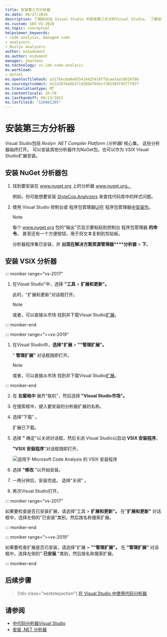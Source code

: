 ```yaml
---
title: 安装第三方分析器
ms.date: 08/27/2020
description: 了解如何在 Visual Studio 中安装第三方分析Visual Studio。 了解如何在 .vsix 文件和分析器包NuGet分析器。
ms.custom: SEO-VS-2020
ms.topic: conceptual
helpviewer_keywords:
- code analysis, managed code
- analyzers
- Roslyn analyzers
author: mikadumont
ms.author: midumont
manager: jmartens
ms.technology: vs-ide-code-analysis
ms.workload:
- dotnet
ms.openlocfilehash: a31fbbc8a0e655418425416ffdcae3aa16810788
ms.sourcegitcommit: b12a38744db371d2894769ecf305585f9577792f
ms.translationtype: MT
ms.contentlocale: zh-CN
ms.lasthandoff: 09/13/2021
ms.locfileid: "126601285"
---
```

# <a name="install-third-party-analyzers"></a>安装第三方分析器

Visual Studio包括 *Roslyn .NET Compiler Platform (分析器)* 核心集。 这些分析器始终打开。 可以安装其他分析器作为NuGet包，也可以作为 *VSIX* Visual Studio扩展安装。

## <a name="to-install-nuget-analyzer-packages"></a>安装 NuGet 分析器包

1. 找到要安装在 www.nuget.org 上的分析器 www.nuget.org。

   例如，你可能想要安装 [StyleCop.Analyzers](https://www.nuget.org/packages/stylecop.analyzers/) 来查找代码库中的样式问题。

2. 使用 Visual Studio 控制台或 程序包管理器[UI](/nuget/quickstart/install-and-use-a-package-in-visual-studio#package-manager-console)在 程序包管理器[中安装包](/nuget/quickstart/install-and-use-a-package-in-visual-studio#package-manager-console)。

   > [!NOTE]
   > 每个 www.nuget.org 包的"输出"页显示要粘贴到控制台 程序包管理器 **的命令**。 甚至还有一个方便按钮，用于将文本复制到剪贴板。

   分析器程序集已安装，并 **出现在解决方案资源管理器****分析器**  >  **下**。

## <a name="to-install-vsix-analyzers"></a>安装 VSIX 分析器

::: moniker range="vs-2017"

1. 在Visual Studio"中，选择 **"工具** > **扩展和更新"。**

   此时，“扩展和更新”对话框打开。

   > [!NOTE]
   > 或者，可以直接从市场 找到并下载Visual Studio[扩展](https://marketplace.visualstudio.com)。

::: moniker-end

::: moniker range=">=vs-2019"

1. 在Visual Studio中，**选择"扩展** > **""管理扩展"。**

   " **管理扩展"** 对话框随即打开。

   > [!NOTE]
   > 或者，可以直接从市场 找到并下载Visual Studio[扩展](https://marketplace.visualstudio.com)。

::: moniker-end

2. 在 **左窗格中** 展开"联机"，然后选择 **"Visual Studio市场"。**

3. 在搜索框中，键入要安装的分析器扩展的名称。

4. 选择“下载”  。

   扩展已下载。

5. 选择 **"** 确定"以关闭对话框，然后关闭 Visual Studio以启动 **VSIX 安装程序**。

   **"VSIX 安装程序**"对话框随即打开。

   ![适用于 Microsoft Code Analysis 的 VSIX 安装程序](media/vsix-installer-code-analysis.png)

6. 选择 **"修改** "以开始安装。

7. 一两分钟后，安装完成。 选择“关闭”  。

8. 再次Visual Studio打开。

::: moniker range="vs-2017"

如果要检查是否已安装扩展，请选择"工具  >  **扩展和更新"。** 在"**扩展和更新"** 对话框中，选择左侧的"已安装"类别，然后按名称搜索扩展。

::: moniker-end

::: moniker range=">=vs-2019"

如果要检查扩展是否已安装，请选择"扩展  >  **""管理扩展"。** 在 **"管理扩展"** 对话框中，选择左侧的" **已安装** "类别，然后按名称搜索扩展。

::: moniker-end

## <a name="next-steps"></a>后续步骤

> [!div class="nextstepaction"]
> [在 Visual Studio 中使用代码分析器](../code-quality/use-roslyn-analyzers.md)

## <a name="see-also"></a>请参阅

- [中代码分析器Visual Studio](../code-quality/roslyn-analyzers-overview.md)
- [安装 .NET 分析器](../code-quality/install-net-analyzers.md)
